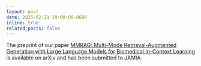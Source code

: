 ```yaml
---
layout: post
date: 2025-02-21 19:00:00-0600
inline: true
related_posts: false
---
```


The preprint of our paper <a href="https://arxiv.org/abs/2502.15954">MMRAG: Multi-Mode Retrieval-Augmented Generation with Large Language Models for Biomedical In-Context Learning</a> is available on arXiv and has been submitted to JAMIA.
